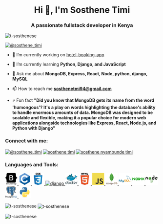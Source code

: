<h1 align="center">Hi 👋, I'm Sosthene Timi</h1>
<h3 align="center">A passionate fullstack developer in Kenya</h3>

<p align="left"> <img src="https://komarev.com/ghpvc/?username=t-sosthenese&label=Profile%20views&color=0e75b6&style=flat" alt="t-sosthenese" /> </p>

<p align="left"> <a href="https://twitter.com/@sosthene_timi" target="blank"><img src="https://img.shields.io/twitter/follow/@sosthene_timi?logo=twitter&style=for-the-badge" alt="@sosthene_timi" /></a> </p>

- 🔭 I’m currently working on [hotel-booking-app](https://github.com/T-sosthenese/hotel-booking-app)

- 🌱 I’m currently learning **Python, Django, and JavaScript**

- 💬 Ask me about **MongoDB, Express, React, Node, python, django, MySQL**

- 📫 How to reach me **sosthenetmi94@gmail.com**

- ⚡ Fun fact **"Did you know that MongoDB gets its name from the word 'humongous'? It's a play on words highlighting the database's ability to handle enormous amounts of data. MongoDB was designed to be scalable and flexible, making it a popular choice for modern web applications alongside technologies like Express, React, Node.js, and Python with Django"**

<h3 align="left">Connect with me:</h3>
<p align="left">
<a href="https://twitter.com/@sosthene_timi" target="blank"><img align="center" src="https://raw.githubusercontent.com/rahuldkjain/github-profile-readme-generator/master/src/images/icons/Social/twitter.svg" alt="@sosthene_timi" height="30" width="40" /></a>
<a href="https://linkedin.com/in/sosthene timi" target="blank"><img align="center" src="https://raw.githubusercontent.com/rahuldkjain/github-profile-readme-generator/master/src/images/icons/Social/linked-in-alt.svg" alt="sosthene timi" height="30" width="40" /></a>
<a href="https://fb.com/sosthene nyambunde timi" target="blank"><img align="center" src="https://raw.githubusercontent.com/rahuldkjain/github-profile-readme-generator/master/src/images/icons/Social/facebook.svg" alt="sosthene nyambunde timi" height="30" width="40" /></a>
</p>

<h3 align="left">Languages and Tools:</h3>
<p align="left"> <a href="https://getbootstrap.com" target="_blank" rel="noreferrer"> <img src="https://raw.githubusercontent.com/devicons/devicon/master/icons/bootstrap/bootstrap-plain-wordmark.svg" alt="bootstrap" width="40" height="40"/> </a> <a href="https://www.cprogramming.com/" target="_blank" rel="noreferrer"> <img src="https://raw.githubusercontent.com/devicons/devicon/master/icons/c/c-original.svg" alt="c" width="40" height="40"/> </a> <a href="https://www.w3schools.com/css/" target="_blank" rel="noreferrer"> <img src="https://raw.githubusercontent.com/devicons/devicon/master/icons/css3/css3-original-wordmark.svg" alt="css3" width="40" height="40"/> </a> <a href="https://www.djangoproject.com/" target="_blank" rel="noreferrer"> <img src="https://cdn.worldvectorlogo.com/logos/django.svg" alt="django" width="40" height="40"/> </a> <a href="https://www.docker.com/" target="_blank" rel="noreferrer"> <img src="https://raw.githubusercontent.com/devicons/devicon/master/icons/docker/docker-original-wordmark.svg" alt="docker" width="40" height="40"/> </a> <a href="https://www.w3.org/html/" target="_blank" rel="noreferrer"> <img src="https://raw.githubusercontent.com/devicons/devicon/master/icons/html5/html5-original-wordmark.svg" alt="html5" width="40" height="40"/> </a> <a href="https://developer.mozilla.org/en-US/docs/Web/JavaScript" target="_blank" rel="noreferrer"> <img src="https://raw.githubusercontent.com/devicons/devicon/master/icons/javascript/javascript-original.svg" alt="javascript" width="40" height="40"/> </a> <a href="https://www.mongodb.com/" target="_blank" rel="noreferrer"> <img src="https://raw.githubusercontent.com/devicons/devicon/master/icons/mongodb/mongodb-original-wordmark.svg" alt="mongodb" width="40" height="40"/> </a> <a href="https://www.mysql.com/" target="_blank" rel="noreferrer"> <img src="https://raw.githubusercontent.com/devicons/devicon/master/icons/mysql/mysql-original-wordmark.svg" alt="mysql" width="40" height="40"/> </a> <a href="https://www.nginx.com" target="_blank" rel="noreferrer"> <img src="https://raw.githubusercontent.com/devicons/devicon/master/icons/nginx/nginx-original.svg" alt="nginx" width="40" height="40"/> </a> <a href="https://nodejs.org" target="_blank" rel="noreferrer"> <img src="https://raw.githubusercontent.com/devicons/devicon/master/icons/nodejs/nodejs-original-wordmark.svg" alt="nodejs" width="40" height="40"/> </a> <a href="https://www.postgresql.org" target="_blank" rel="noreferrer"> <img src="https://raw.githubusercontent.com/devicons/devicon/master/icons/postgresql/postgresql-original-wordmark.svg" alt="postgresql" width="40" height="40"/> </a> <a href="https://www.python.org" target="_blank" rel="noreferrer"> <img src="https://raw.githubusercontent.com/devicons/devicon/master/icons/python/python-original.svg" alt="python" width="40" height="40"/> </a> </p>

<p><img align="left" src="https://github-readme-stats.vercel.app/api/top-langs?username=t-sosthenese&show_icons=true&locale=en&layout=compact" alt="t-sosthenese" /></p>

<p>&nbsp;<img align="center" src="https://github-readme-stats.vercel.app/api?username=t-sosthenese&show_icons=true&locale=en" alt="t-sosthenese" /></p>

<p><img align="center" src="https://github-readme-streak-stats.herokuapp.com/?user=t-sosthenese&" alt="t-sosthenese" /></p>
